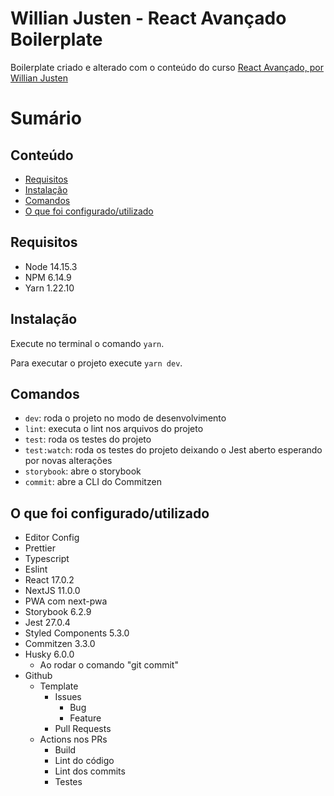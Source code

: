 # Willian Justen - React Avançado Boilerplate

Boilerplate criado e alterado com o conteúdo do curso [React Avançado, por Willian Justen](https://reactavancado.com.br/)

# Sumário

## Conteúdo
- [Requisitos](#requisitos)
- [Instalação](#instalação)
- [Comandos](#comandos)
- [O que foi configurado/utilizado](#o-que-foi-utilizado)

## Requisitos

- Node 14.15.3
- NPM 6.14.9
- Yarn 1.22.10

## Instalação

Execute no terminal o comando `yarn`.

Para executar o projeto execute `yarn dev`.

## Comandos

- `dev`: roda o projeto no modo de desenvolvimento
- `lint`: executa o lint nos arquivos do projeto
- `test`: roda os testes do projeto
- `test:watch`: roda os testes do projeto deixando o Jest aberto esperando por novas alterações
- `storybook`: abre o storybook
- `commit`: abre a CLI do Commitzen


## O que foi configurado/utilizado

- Editor Config
- Prettier
- Typescript
- Eslint
- React 17.0.2
- NextJS 11.0.0
- PWA com next-pwa
- Storybook 6.2.9
- Jest 27.0.4
- Styled Components 5.3.0
- Commitzen 3.3.0
- Husky 6.0.0
  - Ao rodar o comando "git commit"
- Github
  - Template
    - Issues
      - Bug
      - Feature
    - Pull Requests
  - Actions nos PRs
    - Build
    - Lint do código
    - Lint dos commits
    - Testes

